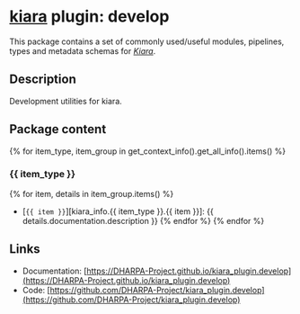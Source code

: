 # [**kiara**](https://dharpa.org/kiara.documentation) plugin: develop

This package contains a set of commonly used/useful modules, pipelines, types and metadata schemas for [*Kiara*](https://github.com/DHARPA-project/kiara).

## Description

Development utilities for kiara.

## Package content

{% for item_type, item_group in get_context_info().get_all_info().items() %}

### {{ item_type }}
{% for item, details in item_group.items() %}
- [`{{ item }}`][kiara_info.{{ item_type }}.{{ item }}]: {{ details.documentation.description }}
{% endfor %}
{% endfor %}

## Links

 - Documentation: [https://DHARPA-Project.github.io/kiara_plugin.develop](https://DHARPA-Project.github.io/kiara_plugin.develop)
 - Code: [https://github.com/DHARPA-Project/kiara_plugin.develop](https://github.com/DHARPA-Project/kiara_plugin.develop)
